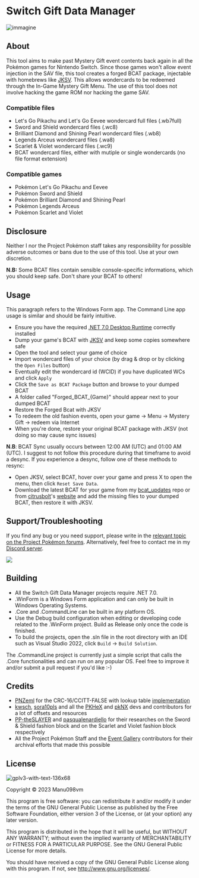 # Switch Gift Data Manager
![immagine](https://github.com/Manu098vm/Switch-Gift-Data-Manager/assets/52102823/2c327c72-d34a-41c2-b912-fe290ea00446)

## About
This tool aims to make past Mystery Gift event contents back again in all the Pokémon games for Nintendo Switch.
Since those games won't allow event injection in the SAV file, this tool creates a forged BCAT package, injectable with homebrews like [JKSV](https://github.com/J-D-K/JKSV/releases).
This allows wondercards to be redeemed through the In-Game Mystery Gift Menu. The use of this tool does not involve hacking the game ROM nor hacking the game SAV. 

### Compatible files
* Let's Go Pikachu and Let's Go Eevee wondercard full files (.wb7full)
* Sword and Shield wondercard files (.wc8)
* Brilliant Diamond and Shining Pearl wondercard files (.wb8)
* Legends Arceus wondercard files (.wa8)
* Scarlet & Violet wondercard files (.wc9) 
* BCAT wondercard files, either with mutiple or single wondercards (no file format extension)

### Compatible games
* Pokémon Let's Go Pikachu and Eevee
* Pokémon Sword and Shield
* Pokémon Brilliant Diamond and Shining Pearl
* Pokémon Legends Arceus
* Pokémon Scarlet and Violet 

## Disclosure
Neither I nor the Project Pokémon staff takes any responsibility for possible adverse outcomes or bans due to the use of this tool. Use at your own discretion.

**N.B:** Some BCAT files contain sensible console-specific informations, which you should keep safe. Don't share your BCAT to others!

## Usage
This paragraph refers to the Windows Form app. The Command Line app usage is similar and should be fairly intuitive.
* Ensure you have the required [.NET 7.0 Desktop Runtime](https://dotnet.microsoft.com/en-us/download/dotnet/7.0) correctly installed
* Dump your game's BCAT with [JKSV](https://github.com/J-D-K/JKSV/releases) and keep some copies somewhere safe
* Open the tool and select your game of choice
* Import wondercard files of your choice (by drag & drop or by clicking the `Open Files` button)
* Eventually edit the wondercard id (WCID) if you have duplicated WCs and click `Apply`
* Click the `Save as BCAT Package` button and browse to your dumped BCAT
* A folder called "Forged_BCAT_{Game}" should appear next to your dumped BCAT
* Restore the Forged Bcat with JKSV
* To redeem the old fashion events, open your game -> Menu -> Mystery Gift -> redeem via Internet
* When you're done, restore your original BCAT package with JKSV (not doing so may cause sync issues)

**N.B**: BCAT Sync usually occurs between 12:00 AM (UTC) and 01:00 AM (UTC). I suggest to not follow this procedure during that timeframe to avoid a desync.
If you experience a desync, follow one of these methods to resync:
* Open JKSV, select BCAT, hover over your game and press X to open the menu, then click `Reset Save Data`. 
* Download the latest BCAT for your game from my [bcat_updates](https://github.com/Manu098vm/bcat_updates) repo or from [citrusbolt](https://github.com/citrusbolt)'s [website](http://citrusbolt.net/bcat/) and add the missing files to your dumped BCAT, then restore it with JKSV.

## Support/Troubleshooting
If you find any bug or you need support, please write in the [relevant topic on the Project Pokémon forums](https://projectpokemon.org/home/forums/topic/62491-switch-gift-data-manager-import-wondercards-into-switch-games-by-faking-bcat-packages/).
Alternatively, feel free to contact me in my [Discord server](https://discord.gg/yWveAjKbKt).

[<img src="https://canary.discordapp.com/api/guilds/693083823197519873/widget.png?style=banner2">](https://discord.gg/yWveAjKbKt)

## Building
* All the Switch Gift Data Manager projects require .NET 7.0.
* .WinForm is a Windows Form application and can only be built in Windows Operating Systems. 
* .Core and .CommandLine can be built in any platform OS.
* Use the Debug build configuration when editing or developing code related to the .WinForm project. Build as Release only once the code is finished.
* To build the projects, open the .sln file in the root directory with an IDE such as Visual Studio 2022, click `Build` -> `Build Solution`.

The .CommandLine project is currently just a simple script that calls the .Core functionalities and can run on any popular OS. Feel free to improve it and/or submit a pull request if you'd like :-)

## Credits
* [PNZeml](https://github.com/PNZeml) for the CRC-16/CCITT-FALSE with lookup table [implementation](https://gist.github.com/tijnkooijmans/10981093?permalink_comment_id=3996072#gistcomment-3996072)
* [kwsch](https://github.com/kwsch), [sora10pls](https://github.com/sora10pls) and all the [PKHeX](https://github.com/kwsch/PKHeX) and [pkNX](https://github.com/kwsch/pkNX) devs and contributors
for a lot of offsets and resources
* [PP-theSLAYER](https://github.com/PP-theSLAYER) and [pasqualenardiello](https://github.com/pasqualenardiello) for their researches on the Sword & Shield fashion block and on the Scarlet and Violet fashion block respectively
* All the Project Pokémon Staff and the [Event Gallery](https://github.com/projectpokemon/EventsGallery) contributors for their archival efforts that made this possible

## License
![gplv3-with-text-136x68](https://user-images.githubusercontent.com/52102823/199572700-4e02ed70-74ef-4d67-991e-3168d93aac0d.png)

Copyright © 2023 Manu098vm

This program is free software: you can redistribute it and/or modify
it under the terms of the GNU General Public License as published by
the Free Software Foundation, either version 3 of the License, or
(at your option) any later version.

This program is distributed in the hope that it will be useful,
but WITHOUT ANY WARRANTY; without even the implied warranty of
MERCHANTABILITY or FITNESS FOR A PARTICULAR PURPOSE.  See the
GNU General Public License for more details.

You should have received a copy of the GNU General Public License
along with this program.  If not, see <http://www.gnu.org/licenses/>.
